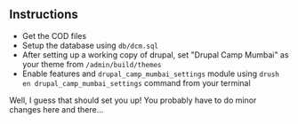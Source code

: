 ## Instructions

* Get the COD files
* Setup the database using `db/dcm.sql`
* After setting up a working copy of drupal, set "Drupal Camp Mumbai" as your theme from `/admin/build/themes`
* Enable features and `drupal_camp_mumbai_settings` module using `drush en drupal_camp_mumbai_settings` command from your terminal

Well, I guess that should set you up! You probably have to do minor changes here and there...
